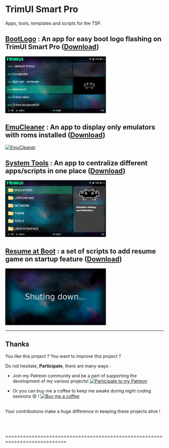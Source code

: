 # TrimUI Smart Pro
 Apps, tools, templates and scripts for the TSP.


## [BootLogo](https://github.com/schmurtzm/TrimUI-Smart-Pro/tree/main/Bootlogo) : An app for easy boot logo flashing on TrimUI Smart Pro ([Download](https://download-directory.github.io/?url=https%3A%2F%2Fgithub.com%2Fschmurtzm%2FTrimUI-Smart-Pro%2Ftree%2Fmain%2FBootlogo))
<a href="./_assets/BootLogo.webp">
    <img src="./_assets/BootLogo.webp" alt="BootLogo" width="320">
</a>

## [EmuCleaner](https://github.com/schmurtzm/TrimUI-Smart-Pro/tree/main/EmuCleaner) : An app to display only emulators with roms installed ([Download](https://download-directory.github.io/?url=https%3A%2F%2Fgithub.com%2Fschmurtzm%2FTrimUI-Smart-Pro%2Ftree%2Fmain%2FEmuCleaner))
<a href="./_assets/EmuCleaner.png">
    <img src="./_assets/EmuCleaner.png" alt="EmuCleaner" width="320">
</a>

## [System Tools](https://github.com/schmurtzm/TrimUI-Smart-Pro/tree/main/SystemTools) : An app to centralize different apps/scripts in one place ([Download](https://download-directory.github.io/?url=https%3A%2F%2Fgithub.com%2Fschmurtzm%2FTrimUI-Smart-Pro%2Ftree%2Fmain%2FSystemTools))
<a href="./_assets/System Tools.webp">
    <img src="./_assets/System Tools.webp" alt="System Tools" width="320">
</a>

 ## [Resume at Boot](https://github.com/schmurtzm/TrimUI-Smart-Pro/tree/main/ResumeAtBoot) : a set of scripts to add resume game on startup feature ([Download](https://download-directory.github.io/?url=https%3A%2F%2Fgithub.com%2Fschmurtzm%2FTrimUI-Smart-Pro%2Ftree%2Fmain%2FResumeAtBoot))
<a href="./_assets/ResumeAtBoot.webp">
    <img src="./_assets/ResumeAtBoot.webp" alt="Resume at Boot" width="320">
</a>

------------------------------------------------


 ## Thanks
You like this project ? You want to improve this project ? 

Do not hesitate, **Participate**, there are many ways :
- Join my Patreon community and be a part of supporting the development of my various projects!  [![Participate to my Patreon][Patreon-shield]][patreon]
  
- Or you can buy me a coffee to keep me awake during night coding sessions :dizzy_face: !
   <a href="https://www.buymeacoffee.com/schmurtz"><img src="https://www.buymeacoffee.com/assets/img/guidelines/download-assets-sm-2.svg" alt="Buy me a coffee" width="100"/></a>
<br/><br/>

Your contributions make a huge difference in keeping these projects alive !


<br/><br/>

[buymeacoffee-shield]: https://www.buymeacoffee.com/assets/img/guidelines/download-assets-sm-2.svg
[buymeacoffee]: https://www.buymeacoffee.com/schmurtz
[Patreon-shield]:https://img.shields.io/badge/Patreon-F96854?style=for-the-badge&logo=patreon&logoColor=white
[patreon]: https://www.patreon.com/schmurtz

 ===========================================================================
 